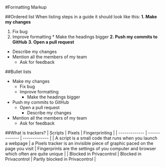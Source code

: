 #Formatting Markup

##Ordered list
When listing steps in a guide it should look like this:
**1. Make my changes**
  1. Fix bug
  2. Improve formatting
    * Make the headings bigger
**2. Push my commits to GitHub**
**3. Open a pull request**
  * Describe my changes
  * Mention all the members of my team
    * Ask for feedback

##Bullet lists
- Make my changes  
   - Fix bug
   - Improve formatting
      - Make the headings bigger
- Push my commits to GitHub
   - Open a pull request  
      - Describe my changes
- Mention all the members of my team
   - Ask for feedback

##What is trackers?
| Scripts  | Pixels | Fingerprinting  |
| ------------- | ------------- | ------------- |
| A script is a small code that runs when you launch a webpage | a Pixels tracker is an invisible piece of graphic paced on the page you visit   | Fingerprints are the settings of you computer and browser which often are quite unique |
| Blocked in Privacontrol  | Blocked in Privacontrol  | Partly blocked in Privacontrol  |
